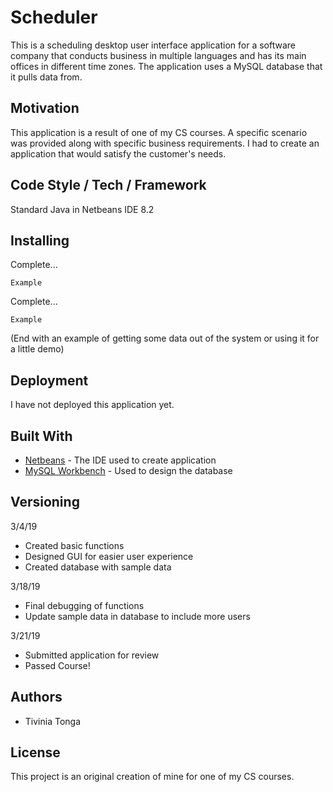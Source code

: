 # Scheduler

This is a scheduling desktop user interface application for a software company that conducts business in multiple languages and has its main offices in different time zones. The application uses a MySQL database that it pulls data from. 

## Motivation

This application is a result of one of my CS courses. A specific scenario was provided along with specific business requirements. I had to create an application that would satisfy the customer's needs. 

## Code Style / Tech / Framework

Standard Java in Netbeans IDE 8.2

## Installing

Complete...

```
Example
```

Complete...

```
Example
```

(End with an example of getting some data out of the system or using it for a little demo)

## Deployment

I have not deployed this application yet.

## Built With

* [Netbeans](https://netbeans.org/kb/index.html) - The IDE used to create application
* [MySQL Workbench](https://www.mysql.com/products/workbench/) - Used to design the database

## Versioning

3/4/19
- Created basic functions
- Designed GUI for easier user experience
- Created database with sample data

3/18/19
- Final debugging of functions
- Update sample data in database to include more users

3/21/19
- Submitted application for review
- Passed Course!

## Authors

* Tivinia Tonga

## License

This project is an original creation of mine for one of my CS courses.

